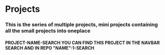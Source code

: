 <h1>Projects</h1>
<h3>
This is the series of multiple projects, mini projects containing all the small projects into oneplace
</h3>
<h4>
PROJECT-NAME-SEARCH
YOU CAN FIND THIS PROJECT IN THE NAVBAR SEARCH AND IN REPO "NAME":1-SEARCH
</h4>
